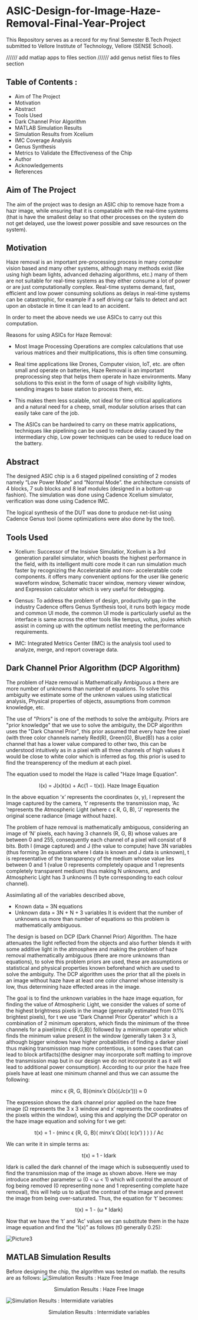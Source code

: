 # ASIC-Design-for-Image-Haze-Removal-Final-Year-Project

This Repository serves as a record for my final Semester B.Tech Project submitted to
Vellore Institute of Technology, Vellore (SENSE School).

////// add matlap apps to files section
////// add genus netist files to files section

## Table of Contents :

* Aim of The Project
* Motivation
* Abstract
* Tools Used
* Dark Channel Prior Algorithm
* MATLAB Simulation Results
* Simulation Results from Xcelium
* IMC Coverage Analysis
* Genus Synthesis
* Metrics to Validate the Effectiveness of the Chip
* Author
* Acknowledgements
* References

## Aim of The Project

The aim of the project was to design an ASIC chip to remove haze from a hazr image, while ensuring that it is compatable with the real-time systems (that is have the smallest delay so that other processes on the system do not get delayed, use the lowest power possible and save resources on the system).

## Motivation

Haze removal is an  important pre-processing process in many computer vision based and many other systems, although many methods exist (like using high beam lights, advanced dehazing algorithms, etc.) many of them are not suitable for real-time systems as they either consume a lot of power or are just computationally complex. Real-time systems demand, fast, efficient and low power consuming solutions as delays in real-time systems can be catastrophic, for example if a self driving car fails to detect and act upon an obstacle in time it can lead to an accident.

In order to meet the above needs we use ASICs to carry out this computation.

Reasons for using  ASICs for Haze Removal:

* Most Image Processing Operations are complex calculations that use various matrices and their multiplications, this is often time consuming.

* Real time applications like Drones, Computer vision, IoT, etc. are often small and operate on batteries, Haze Removal is an important preprocessing step that helps them operate in haze environments. Many solutions to this exist in the form of usage of high visibility lights, sending images to base station to process them, etc.

* This makes them less scalable, not ideal for time critical applications and a natural need for a cheep, small, modular solution arises that can easily take care of the job.

* The ASICs can be hardwired to carry on these matrix applications, techniques like pipelining can be used to reduce delay caused by the intermediary chip, Low power techniques can be used to reduce load on the battery.

## Abstract

The designed ASIC chip is a 6 staged pipelined consisting of 2 modes namely “Low Power Mode” and “Normal Mode”. the architecture consists of 4 blocks, 7 sub blocks and 8 leaf modules (designed in a bottom-up fashion). The simulation was done using Cadence Xcelium simulator, verification was done using Cadence IMC. 

The logical synthesis of the DUT was done to produce net-list using Cadence Genus tool (some optimizations were also done by the tool).

## Tools Used

* Xcelium: Successor of the Insisive Simulatior, Xcelium is a 3rd generation parallel simulator, which boasts the highest performance in the field, with its intelligent multi core mode it can run simulation much faster by recognizing the Acceleratable and non- acceleratable code components. it offers many convenient  options for the user like generic waveform window, Schematic tracer window, memory viewer window, and Expression calculator which is very useful for debugging.

* Gensus: To address the problem of design, productivity gap in the industry Cadence offers Genus Synthesis tool, it runs both legacy mode and common UI mode, the common UI mode is particularly useful as the interface is same across the other tools like tempus, voltus, joules which assist in coming  up with the optimum netlist meeting the performance requirements.

* IMC: Integrated Metrics Center (IMC) is the analysis tool used to analyze, merge, and report coverage data. 

## Dark Channel Prior Algorithm (DCP Algorithm)

The problem of Haze removal is Mathematically Ambiguous a there are more number of unknowns than number of equations. To solve this ambiguity we estimate some of the unknown values using statictical analysis, Physical properties of objects, assumptions from common knowledge, etc.

The use of "Priors" is one of the methods to solve the ambiguity. Priors are "prior knowledge" that we use to solve the ambiguity, the DCP algorithm uses the "Dark Channel Prior", this prior assumed that every haze free pixel (with three color channels namely Red(R), Green(G), Blue(B)) has a color channel that has a lower value compared to other two, this can be understood intuitively as in a pixel with all three channels of high values it would be close to white color which is inferred as fog. this prior is used to find the treansperency of the medium at each pixel.

The equation used to model the Haze is called "Haze Image Equation".

<p align = "center">
I(x) = J(x)t(x) + Ac(1 − t(x)).
Haze Image Equation
</p>

In the above equation ‘x’ represents the coordinates (x, y), I represent the Image captured by the camera, ‘t’ represents the transmission map, ‘Ac ’represents the Atmospheric Light (where c ϵ R, G, B), ‘J’ represents the original scene radiance (image without haze).

The problem of haze removal is mathematically ambiguous, considering an image of ‘N’ pixels, each having 3 channels (R, G, B) whose values are between 0 and 255, consequently each channel of a pixel will consist of 8 bits. Both I (image captured) and J (the value to compute) have 3N variables (thus forming 3n equations where I data is known and J data is unknown), t is representative of the transparency of the medium whose value lies between 0 and 1 (value 0 represents completely opaque and 1 represents completely transparent medium) thus making N unknowns, and Atmospheric Light has 3 unknowns (1 byte corresponding to each colour channel).

Assimilating all of the variables described above,
* Known data = 3N equations
* Unknown data = 3N + N + 3 variables 
It is evident that the number of unknowns us more than number of equations so this problem is mathematically ambiguous.

The design is based on DCP (Dark Channel Prior) Algorithm. The haze attenuates the light reflected from the objects and also further blends it with some additive light in the atmosphere and making the problem of haze removal mathematically ambiguous (there are more unknowns than equations), to solve this problem priors are used, these are assumptions or statistical and physical properties known beforehand which are used to solve the ambiguity. The DCP algorithm uses the prior that all the pixels in an image without haze have at least one color channel whose intensity is low, thus determining haze effected areas in the image.

The goal is to find the unknown variables in the haze image equation, for finding the value of Atmospheric Light, we consider the values of some of the highest brightness pixels in the image (generally estimated from 0.1% brightest pixels), for t we use “Dark Channel Prior Operator” which is a combination of 2 minimum operators, which finds the minimum of the three channels for a pixel(minc ϵ {R,G,B}) followed by a minimum operator which finds the minimum value present  in the window (generally taken 3 x 3, although bigger windows have higher probabilities of finding a darker pixel thus making transmission map more contentious, in some cases that can lead to block artifacts)(the designer may incorporate soft matting to improve the transmission map but  in our design we do not incorporate it as it will lead to additional power consumption). According to our prior the haze free pixels have at least one minimum channel and thus we can assume the following:

<p align = "center">
minc ϵ {R, G, B}(minx’ϵ Ω(x)(Jc(x’))) ≈ 0
</p>

The expression shows the dark channel prior applied on the haze free image (Ω represents the 3 x 3 window and x’ represents the coordinates of the pixels within the window), 
using this and applying the DCP operator on the haze image equation and solving for t we get:

<p align = "center">
t(x) = 1 - (minc ϵ {R, G, B}( minx’ϵ Ω(x)( Ic(x’) ) ) ) / Ac
</p>

We can write it in simple terms as:

<p align = "center">
t(x) = 1 -  Idark
</p>
  
Idark is called the dark channel of the image which is subsequently used to find the transmission map of the image as shown above. Here we may introduce another parameter ω (0 < ω < 1) which will control the amount of fog being removed (0 representing none and 1 representing complete haze removal), this will help us to adjust the contrast of the image and prevent the image from being over-saturated. Thus, the equation for ‘t’ becomes:

<p align = "center">
t(x) = 1 - (ω * Idark)
</p> 
 
Now that we have the ‘t’ and ‘Ac’ values we can substitute them in the haze image equation and find the “I(x)” as follows (t0 generally 0.25):


![Picture3](https://user-images.githubusercontent.com/50233470/169224788-f6a3429d-6510-4a2d-bec6-a25ce8980920.png)




## MATLAB Simulation Results

Before designing the chip, the algorithm was tested on matlab.
the results are as follows:
![Simulation Results : Haze Free Image](https://user-images.githubusercontent.com/50233470/169220688-1b37372d-f58d-41a3-af38-faf76464c149.png)
<p align = "center">
Simulation Results : Haze Free Image
</p>

![Simulation Results : Intermidiate variables](https://user-images.githubusercontent.com/50233470/169220695-002e694a-3420-4f6b-ba5d-d434d463b181.png)
<p align = "center">
Simulation Results : Intermidiate variables
</p>



